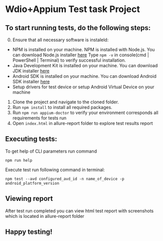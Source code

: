 Wdio+Appium Test task Project
=================================================

## To start running tests, do the following steps:

0) Ensure that all necessary software is instaleld:
* NPM is installed on your machine. NPM is installed with Node.js. You can download Node.js installer [here](http://www.oracle.com/technetwork/java/javase/downloads/index.html)
Type `npm -v` in console(cmd | PowerShell | Terminal) to verify successful installation. 
* Java Development Kit is installed on your machine. You can download JDK installer [here](http://www.oracle.com/technetwork/java/javase/downloads/index.html)
* Android SDK is installed on your machine.  You can download Android SDK installer [here](https://developer.android.com/studio/#downloads)
* Setup drivers for test device or setup Android Virtual Device on your machine

1) Clone the project and navigate to the cloned folder.
2) Run `npm install` to install all required packages.
3) Run `npm run appium-doctor` to verify your environment corresponds all requirements for tests run
4) Open `index.html` in allure-report folder to explore test results report


## Executing tests:
To get help of CLI parameters run command 
```text
npm run help
```

Execute test run following command in terminal:
```text
npm test --avd configured_avd_id -n name_of_device -p android_platform_version
```

## Viewing report
After test run completed you can view html test report with screenshots which is located in allure-report folder

## Happy testing!
